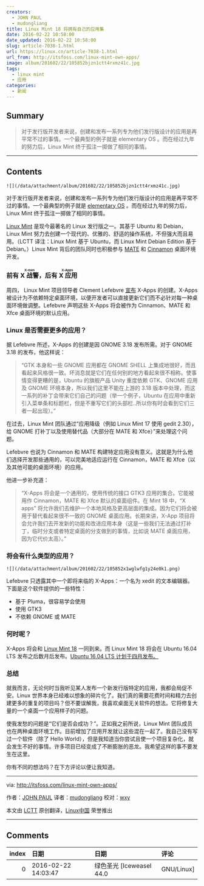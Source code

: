 ```yaml
---
creators:
  - JOHN PAUL
  - mudongliang
title: Linux Mint 18 将拥有自己的应用集
date: 2016-02-22 10:58:00
date_updated: 2016-02-22 10:58:00
slug: article-7038-1.html
url: https://linux.cn/article-7038-1.html
url_from: http://itsfoss.com/linux-mint-own-apps/
image: album/201602/22/105852bjzn1ctt4rxmz41c.jpg
tags:
  - linux mint
  - 应用
categories:
  - 新闻
---
```


## Summary

> 对于发行版开发者来说，创建和发布一系列专为他们发行版设计的应用是再平常不过的事情。一个最典型的例子就是 elementary OS 。而在经过九年的努力后，Linux Mint 终于孤注一掷做了相同的事情。

***

<!-- more -->

## Contents

`![](/data/attachment/album/201602/22/105852bjzn1ctt4rxmz41c.jpg)`

对于发行版开发者来说，创建和发布一系列专为他们发行版设计的应用是再平常不过的事情。一个最典型的例子就是 [elementary OS](https://elementary.io/) 。而在经过九年的努力后，Linux Mint 终于孤注一掷做了相同的事情。

[Linux Mint](http://www.linuxmint.com/) 是现今最著名的 Linux 发行版之一。其基于 Ubuntu 和 Debian，Linux Mint 努力去创建一个现代的、优雅的、舒适的操作系统，不但强大而且易用。（LCTT 译注：Linux Mint 基于 Ubuntu，而 Linux Mint Debian Edition 基于 Debian。）Linux Mint 背后的团队同时也积极参与 [MATE](http://itsfoss.com/install-mate-desktop-ubuntu-14-04/) 和 [Cinnamon](http://itsfoss.com/install-cinnamon-ubuntu-14-04/) 桌面环境开发。

### 前有 <ruby> X 战警 <rp>  （ </rp> <rt>  X-men </rt> <rp>  ） </rp></ruby>，后有<ruby> X 应用 <rp>  （ </rp> <rt>  X-Apps </rt> <rp>  ） </rp></ruby>

周四， Linux Mint 项目领导者 Clement Lefebvre [宣布](http://blog.linuxmint.com/?p=2985) X-Apps 的创建。X-Apps 被设计为不依赖特定桌面环境，以便开发者可以直接更新它们而不必针对每一种桌面环境做调整。Lefebvre 声明这些 X-Apps 将会被作为 Cinnamon、MATE 和 Xfce 桌面环境的默认应用。

### Linux 是否需要更多的应用？

据 Lefebvre 所述，X-Apps 的创建是因 GNOME 3.18 发布所需。对于 GNOME 3.18 的发布，他这样说：

> 
> “GTK 本身和一些 GNOME 应用都在 GNOME SHELL 上集成地很好，而且看起来风格很一致。坏消息就是它们在任何别的地方看起来很不相称。使事情变得更糟的是，Ubuntu 的旗舰产品 Unity 重度依赖 GTK、GNOME 应用及 GNOME 环境本身，所以我们这里不能在上游的 3.18 版本中处理，而这一系列的补丁会带来它们自己的问题（举一个例子，Ubuntu 在应用中重新引入菜单条和标题栏，但是不重写它们的头部栏..所以你有时会看到它们三者一起出现）。”
> 
> 
> 

在过去，Linux Mint 团队通过“应用降级（例如 Linux Mint 17 使用 gedit 2.30），给 GNOME 打补丁以及使用替代品（大部分在 MATE 和 Xfce）”来处理这个问题。

Lefebvre 也说为 Cinnamon 和 MATE 构建特定应用没有意义。这就是为什么他们选择开发那些通用的，可以完美地适应运行在 Cinnamon，MATE 和 Xfce（以及其他可能的桌面环境）的应用。

他进一步补充道：

> 
> “X-Apps 将会是一个通用的，使用传统的接口 GTK3 应用的集合。它能被用作 Cinnamon，MATE 和 Xfce 默认的桌面组件。在 Mint 18 中，“X apps” 将允许我们去维护一个本地风格及更高层面的集成。因为它们将会被用于替代看起来很不一致的 GNOME 桌面应用。长期来讲，X-App 项目将会允许我们去开发新的功能和改进应用本身（这是一些我们无法通过打补丁，临时分支或者特定桌面的分支做到的事情，比如说 MATE 桌面应用，因为它代价太高）。”
> 
> 
> 

### 将会有什么类型的应用？

`![](/data/attachment/album/201602/22/105852x1wglwfg1y24e0k1.png)`

Lefebvre 只透露其中一个即将来临的 X-Apps：一个名为 xedit 的文本编辑器。下面是这个软件提供的一些特性：

* 基于 Pluma，很容易学会使用
* 使用 GTK3
* 不依赖 GNOME 或 MATE

### 何时呢？

X-Apps 将会和 [Linux Mint 18](http://itsfoss.com/linux-mint-18-codenamed-sarah/) 一同到来。而 Linux Mint 18 将会在 Ubuntu 16.04 LTS 发布之后数月后发布。[Ubuntu 16.04 LTS 计划于四月发布。](http://itsfoss.com/ubuntu-1604-release-schedule/)

### 总结

就我而言，无论何时当我听见某人发布一个新发行版特定的应用，我都会局促不安。Linux 世界本身已经难以想象的碎片化了。我们真的需要花费时间和精力去创建更多的重复的项目吗？但不要误解我，我喜欢桌面无关软件的想法。它将修复大量的一个桌面一个应用样子的问题。

使我发愁的问题是“它们是否会成功？”。正如我之前所说，Linux Mint 团队成员也在两种桌面环境工作。目前增加了应用开发就让这些混在一起了。我自己没有写过一个软件（除了 Hello World），但是我知道当你尝试且使一个项目复杂化，就会发生不好的事情。许多项目已经变成了不断膨胀的恶龙。我希望这样的事不要发生在这里。

你有不同的想法吗？在下方评论以便让我知道。

---

via: <http://itsfoss.com/linux-mint-own-apps/>

作者：[JOHN PAUL](http://itsfoss.com/author/john/) 译者：[mudongliang](https://github.com/mudongliang) 校对：[wxy](https://github.com/wxy)

本文由 [LCTT](https://github.com/LCTT/TranslateProject) 原创翻译，[Linux中国](https://linux.cn/) 荣誉推出

***

## Comments

|   index | 日期                | 日期                                | 评论                                           |
|--------:|:--------------------|:------------------------------------|:-----------------------------------------------|
|       0 | 2016-02-22 14:03:47 | 绿色圣光 [Iceweasel 44.0|GNU/Linux] | 任重而道远啊！感觉这也是 Linux Mint 无奈之举。 |
